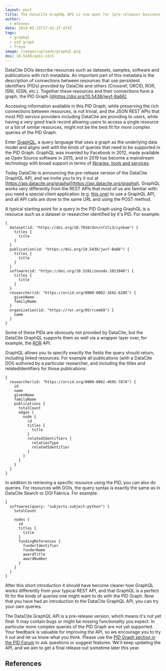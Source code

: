 ```yaml
---
layout: post
title: The DataCite GraphQL API is now open for (pre-release) business
author:
  - mfenner
date: 2019-05-15T17:41:17.474Z
tags:
  - graphql
  - pid graph
  - freya
image: /images/uploads/graphql.png
doi: 10.5438/qab1-n315
---
```

DataCite DOIs describe resources such as datasets, samples, software and publications with rich metadata. An important part of this metadata is the description of connections between resources that use persistent identifiers (PIDs) provided by DataCite and others (Crossref, ORCID, ROR, ISNI, IGSN, etc.). Together these resources and their connections form a graph, the PID Graph [@https://doi.org/10.5438/jwvf-8a66].

Accessing information available in this PID Graph, while preserving the rich connections between resources, is not trivial, and the JSON REST APIs that most PID service providers including DataCite are providing to users, while having a very good track record allowing users to access a single resource or a list of similar resources, might not be the best fit for more complex queries of the PID Graph.

Enter [GraphQL](https://graphql.org/), a query language that uses a graph as the underlying data model and aligns well with the kinds of queries that need to be supported in the PID Graph. GraphQL was invented by Facebook in 2012, made available as Open Source software in 2015, and in 2019 has become a mainstream technology with broad support in terms of [libraries, tools and services](https://graphql.org/code/). 

Today DataCite is announcing the pre-release version of the DataCite GraphQL API, and we invite you to try it out at [https://api.datacite.org/graphql](https://api.datacite.org/graphql). GraphQL works very differently from the REST APIs that most of us are familiar with: you need a special client application (e.g. [this one](https://electronjs.org/apps/graphiql)) to use a GraphQL API, and all API calls are done to the same URL and using the POST method.

A typical starting point for a query in the PID Graph using GraphQL is a resource such as a dataset or researcher identified by it's PID. For example:

```
{
  dataset(id: "https://doi.org/10.7910/dvn/nfzli3/cynkam") {
    titles {
      title
    }
  }
  publication(id: "https://doi.org/10.5438/jwvf-8a66") {
    titles {
      title
    }
  }
  software(id: "https://doi.org/10.5281/zenodo.1013940") {
    titles {
      title
    }
  }
  researcher(id: "https://orcid.org/0000-0002-1642-628X") {
    givenName
    familyName
  }
  organization(id: "https://ror.org/05rrcem69") {
    name
  }
}
```
Some of these PIDs are obviously not provided by DataCite, but the DataCite GraphQL supports them as well via a wrapper layer over, for example, the [ROR](https://ror.org) API.

GraphQL allows you to specify exactly the fields the query should return, including linked resources. For example all publications (with a DataCite DOI) authored by a particular researcher, and including the titles and relatedIdentifiers for those publications:

```
{
  researcher(id: "https://orcid.org/0000-0002-4695-7874") {
    id
    name
    givenName
    familyName
    publications {
      totalCount
      edges {
        node {
          id
          titles {
            title
          }
          relatedIdentifiers {
            relationType
            relatedIdentifier
          }
        }
      }
    }
  }
}
```
In addition to retrieving a specific resource using the PID, you can also do queries. For resources with DOIs, the query syntax is exactly the same as in DataCite Search or DOI Fabrica. For example: 

```
{
  softwares(query: "subjects.subject:python") {
    totalCount
    
    nodes {
      id
      titles {
        title
      }
      fundingReferences {
        funderIdentifier
        funderName
        awardTitle
        awardNumber
      }
    }
  }
}
```
After this short introduction it should have become clearer how GraphQL works differently from your typical REST API, and that GraphQL is a perfect fit for the kinds of queries one might want to do with the PID Graph. Now that you have had an introduction to the DataCite GraphQL API, you can try your own queries. 

The DataCite GraphQL API is a pre-release version, which means it's not yet final. It may contain bugs or might be missing functionality you expect. In particular more complex queries of the PID Graph are not yet supported. Your feedback is valuable for improving the API, so we encourage you to try it out and let us know what you think. Please use the [PID Graph section in the PID Forum](https://www.pidforum.org/c/pid-graph) to ask questions or suggest features. We'll keep updating the API, and we aim to get a final release out sometime later this year. 

## References
